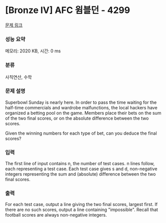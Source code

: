 # [Bronze IV] AFC 윔블던 - 4299 

[문제 링크](https://www.acmicpc.net/problem/4299) 

### 성능 요약

메모리: 2020 KB, 시간: 0 ms

### 분류

사칙연산, 수학

### 문제 설명

<p>Superbowl Sunday is nearly here. In order to pass the time waiting for the half-time commercials and wardrobe malfunctions, the local hackers have organized a betting pool on the game. Members place their bets on the sum of the two final scores, or on the absolute difference between the two scores.</p>

<p>Given the winning numbers for each type of bet, can you deduce the final scores?</p>

### 입력 

 <p>The first line of input contains n, the number of test cases. n lines follow, each representing a test case. Each test case gives s and d, non-negative integers representing the sum and (absolute) difference between the two final scores.</p>

### 출력 

 <p>For each test case, output a line giving the two final scores, largest first. If there are no such scores, output a line containing "impossible". Recall that football scores are always non-negative integers.</p>

